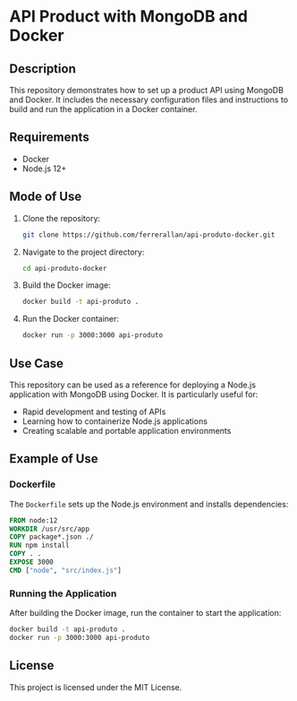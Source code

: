 
# API Product with MongoDB and Docker

## Description

This repository demonstrates how to set up a product API using MongoDB and Docker. It includes the necessary configuration files and instructions to build and run the application in a Docker container.

## Requirements

- Docker
- Node.js 12+

## Mode of Use

1. Clone the repository:
   ```bash
   git clone https://github.com/ferrerallan/api-produto-docker.git
   ```
2. Navigate to the project directory:
   ```bash
   cd api-produto-docker
   ```
3. Build the Docker image:
   ```bash
   docker build -t api-produto .
   ```
4. Run the Docker container:
   ```bash
   docker run -p 3000:3000 api-produto
   ```

## Use Case

This repository can be used as a reference for deploying a Node.js application with MongoDB using Docker. It is particularly useful for:

- Rapid development and testing of APIs
- Learning how to containerize Node.js applications
- Creating scalable and portable application environments

## Example of Use

### Dockerfile

The `Dockerfile` sets up the Node.js environment and installs dependencies:

```dockerfile
FROM node:12
WORKDIR /usr/src/app
COPY package*.json ./
RUN npm install
COPY . .
EXPOSE 3000
CMD ["node", "src/index.js"]
```

### Running the Application

After building the Docker image, run the container to start the application:

```bash
docker build -t api-produto .
docker run -p 3000:3000 api-produto
```

## License

This project is licensed under the MIT License.
